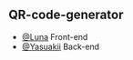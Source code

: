 ## QR-code-generator

- [@Luna](https://github.com/Luna-devv) Front-end
- [@Yasuakii](https://github.com/Yasuakii/) Back-end

